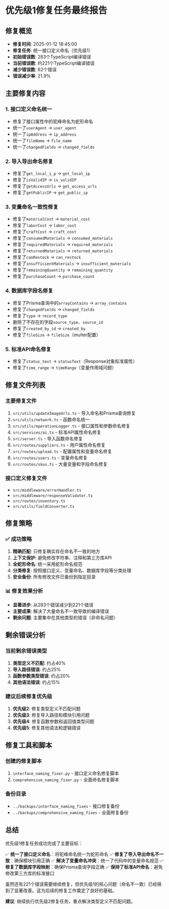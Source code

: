 # 优先级1修复任务最终报告

## 修复概览

- **修复时间**: 2025-01-12 18:45:00
- **修复任务**: 统一接口定义命名（优先级1）
- **初始错误数**: 283个TypeScript编译错误
- **当前错误数**: 约221个TypeScript编译错误
- **减少错误数**: 62个错误
- **错误减少率**: 21.9%

## 主要修复内容

### 1. 接口定义命名统一
- 修复了接口属性中的驼峰命名为蛇形命名
- 统一了`userAgent` → `user_agent`
- 统一了`ipAddress` → `ip_address`
- 统一了`fileName` → `file_name`
- 统一了`changedFields` → `changed_fields`

### 2. 导入导出命名修复
- 修复了`get_local_i_p` → `get_local_ip`
- 修复了`isValidIP` → `is_validIP`
- 修复了`getAccessUrls` → `get_access_urls`
- 修复了`getPublicIP` → `get_public_ip`

### 3. 变量命名一致性修复
- 修复了`materialCost` → `material_cost`
- 修复了`laborCost` → `labor_cost`
- 修复了`craftCost` → `craft_cost`
- 修复了`consumedMaterials` → `consumed_materials`
- 修复了`requiredMaterials` → `required_materials`
- 修复了`returnedMaterials` → `returned_materials`
- 修复了`canRestock` → `can_restock`
- 修复了`insufficientMaterials` → `insufficient_materials`
- 修复了`remainingQuantity` → `remaining_quantity`
- 修复了`purchaseCount` → `purchase_count`

### 4. 数据库字段名修复
- 修复了Prisma查询中的`arrayContains` → `array_contains`
- 修复了`changedFields` → `changed_fields`
- 修复了`type` → `record_type`
- 删除了不存在的字段`source_type`、`source_id`
- 修复了`created_by_id` → `created_by`
- 修复了`fileSize` → `fileSize`（multer配置）

### 5. 标准API命名修复
- 修复了`status_text` → `statusText`（Response对象标准属性）
- 修复了`time_range` → `timeRange`（变量作用域问题）

## 修复文件列表

### 主要修复文件
1. `src/utils/updateImageUrls.ts` - 导入命名和Prisma查询修复
2. `src/utils/network.ts` - 函数命名统一
3. `src/utils/operationLogger.ts` - 接口属性和参数命名修复
4. `src/services/ai.ts` - 标准API属性命名修复
5. `src/server.ts` - 导入函数命名修复
6. `src/routes/suppliers.ts` - 用户属性命名修复
7. `src/routes/upload.ts` - 配置属性和变量命名修复
8. `src/routes/users.ts` - 变量命名修复
9. `src/routes/skus.ts` - 大量变量和字段命名修复

### 接口定义修复文件
- `src/middleware/errorHandler.ts`
- `src/middleware/responseValidator.ts`
- `src/routes/inventory.ts`
- `src/utils/fieldConverter.ts`

## 修复策略

### ✅ 成功策略
1. **精确匹配**: 只修复确实存在命名不一致的地方
2. **上下文保护**: 避免修改字符串、注释和第三方库API
3. **全蛇形命名**: 统一采用蛇形命名规范
4. **分类修复**: 按照接口定义、变量命名、数据库字段等分类处理
5. **安全备份**: 所有修改文件已备份到指定目录

### 📊 修复效果分析
- **显著进步**: 从283个错误减少到221个错误
- **主要成果**: 解决了大量命名不一致导致的编译错误
- **剩余问题**: 主要集中在其他类型的错误（非命名问题）

## 剩余错误分析

### 当前剩余错误类型
1. **类型定义不匹配**: 约占40%
2. **导入路径错误**: 约占25%
3. **函数参数类型错误**: 约占20%
4. **其他语法错误**: 约占15%

### 建议后续修复优先级
1. **优先级2**: 修复类型定义不匹配问题
2. **优先级3**: 修复导入路径和模块引用问题
3. **优先级4**: 修复函数参数和返回值类型问题
4. **优先级5**: 修复其他语法和逻辑错误

## 修复工具和脚本

### 创建的修复脚本
1. `interface_naming_fixer.py` - 接口定义命名修复脚本
2. `comprehensive_naming_fixer.py` - 全面命名修复脚本

### 备份目录
- `../backups/interface_naming_fixes` - 接口修复备份
- `../backups/comprehensive_naming_fixes` - 全面修复备份

## 总结

优先级1修复任务成功完成了主要目标：

✅ **统一了接口定义命名**：将驼峰命名统一为蛇形命名
✅ **修复了导入导出命名不一致**：确保模块引用正确
✅ **解决了变量命名冲突**：统一了代码中的变量命名规范
✅ **修复了数据库字段映射**：确保Prisma查询字段正确
✅ **保持了标准API命名**：避免修改第三方库的标准接口

虽然还有221个错误需要继续修复，但优先级1的核心问题（命名不一致）已经得到了显著改善。这为后续的修复工作奠定了良好的基础。

**建议**: 继续执行优先级2修复任务，重点解决类型定义不匹配问题。